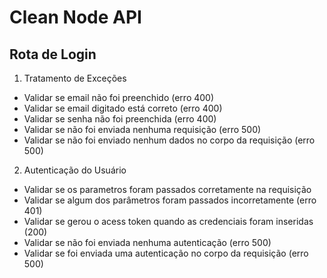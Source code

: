 # Clean Node API

## Rota de Login

1. Tratamento de Exceções

- Validar se email não foi preenchido (erro 400)
- Validar se email digitado está correto (erro 400)
- Validar se senha não foi preenchida (erro 400)
- Validar se não foi enviada nenhuma requisição (erro 500)
- Validar se não foi enviado nenhum dados no corpo da requisição (erro 500)

2. Autenticação do Usuário

- Validar se os parametros foram passados corretamente na requisição
- Validar se algum dos parâmetros foram passados incorretamente (erro 401)
- Validar se gerou o acess token quando as credenciais foram inseridas (200)
- Validar se não foi enviada nenhuma autenticação (erro 500)
- Validar se foi enviada uma autenticação no corpo da requisição (erro 500)
